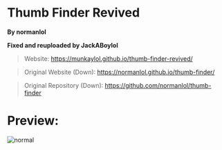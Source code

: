 # Thumb Finder Revived
**By normanlol**

**Fixed and reuploaded by JackABoylol**

> Website: https://munkaylol.github.io/thumb-finder-revived/

> Original Website (Down): https://normanlol.github.io/thumb-finder/

> Original Repository (Down): https://github.com/normanlol/thumb-finder

# Preview:

![normal](https://i.imgur.com/1oyG0kJ.png)
